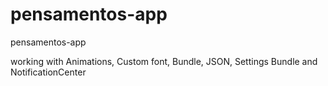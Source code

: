 # pensamentos-app
pensamentos-app

working with Animations, Custom font, Bundle, JSON, Settings Bundle and NotificationCenter
